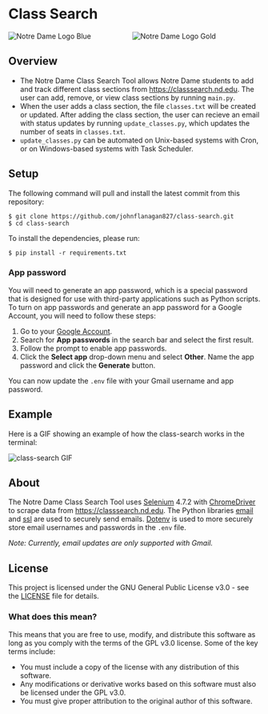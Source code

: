 # Class Search
![Notre Dame Logo Blue](https://user-images.githubusercontent.com/69359897/226090345-7d5c2192-f8dd-414b-abba-56f60442f7ed.png) &nbsp; &nbsp; &nbsp; &nbsp; &nbsp; &nbsp; &nbsp; &nbsp; &nbsp; &nbsp; ![Notre Dame Logo Gold](https://user-images.githubusercontent.com/69359897/226090371-153ea336-68c6-429f-858a-bd094d1a37e4.png)

## Overview
- The Notre Dame Class Search Tool allows Notre Dame students to add and track different class sections from https://classsearch.nd.edu.  The user can add,  remove, or view class sections by running `main.py`.
- When the user adds a class section, the file `classes.txt` will be created or updated. After adding the class section, the user can recieve an email with status updates by running `update_classes.py`, which updates the number of seats in `classes.txt`. 
- `update_classes.py` can be automated on Unix-based systems with Cron, or on Windows-based systems with Task Scheduler.

## Setup
The following command will pull and install the latest commit from this repository:
```
$ git clone https://github.com/johnflanagan827/class-search.git
$ cd class-search
```
To install the dependencies, please run:
```
$ pip install -r requirements.txt
```

### App password
You will need to generate an app password, which is a special password that is designed for use with third-party applications such as Python scripts.  To turn on app passwords and generate an app password for a Google Account, you will need to follow these steps:

1. Go to your [Google Account](https://myaccount.google.com).
2. Search for **App passwords** in the search bar and select the first result.
3. Follow the prompt to enable app passwords. 
4. Click the **Select app** drop-down menu and select **Other**. Name the app password and click the **Generate** button.

You can now update the `.env` file with your Gmail username and app password.

## Example
Here is a GIF showing an example of how the class-search works in the terminal:

![class-search GIF](https://user-images.githubusercontent.com/69359897/226090065-29b5bdce-1c9a-440e-8dde-61ec7e18f99b.gif)

## About
The Notre Dame Class Search Tool uses [Selenium](https://www.selenium.dev/) 4.7.2 with [ChromeDriver](https://chromedriver.chromium.org/) to scrape data from https://classsearch.nd.edu.  The Python libraries [email](https://docs.python.org/3/library/email.html) and [ssl](https://docs.python.org/3/library/ssl.html) are used to securely send emails.  [Dotenv](https://www.npmjs.com/package/dotenv) is used to more securely store email usernames and passwords in the `.env` file.

*Note: Currently, email updates are only supported with Gmail.*

## License

This project is licensed under the GNU General Public License v3.0 - see the [LICENSE](LICENSE) file for details.

### What does this mean?

This means that you are free to use, modify, and distribute this software as long as you comply with the terms of the GPL v3.0 license. Some of the key terms include:

- You must include a copy of the license with any distribution of this software.
- Any modifications or derivative works based on this software must also be licensed under the GPL v3.0.
- You must give proper attribution to the original author of this software.
